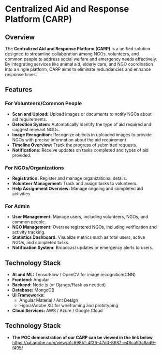 # Centralized Aid and Response Platform (CARP)

## Overview
The **Centralized Aid and Response Platform (CARP)** is a unified solution designed to streamline collaboration among NGOs, volunteers, and common people to address social welfare and emergency needs effectively. By integrating services like animal aid, elderly care, and NGO coordination into a single platform, CARP aims to eliminate redundancies and enhance response times.

## Features

### For Volunteers/Common People
- **Scan and Upload:** Upload images or documents to notify NGOs about aid requirements.
- **Detection System:** Automatically identify the type of aid required and suggest relevant NGOs.
- **Image Recognition:** Recognize objects in uploaded images to provide NGOs with precise information about the aid requirement.
- **Timeline Overview:** Track the progress of submitted requests.
- **Notifications:** Receive updates on tasks completed and types of aid provided.

### For NGOs/Organizations
- **Registration:** Register and manage organizational details.
- **Volunteer Management:** Track and assign tasks to volunteers.
- **Help Assignment Overview:** Manage ongoing and completed aid activities.

### For Admin
- **User Management:** Manage users, including volunteers, NGOs, and common people.
- **NGO Management:** Oversee registered NGOs, including verification and activity tracking.
- **Statistics Dashboard:** Visualize metrics such as total users, active NGOs, and completed tasks.
- **Notification System:** Broadcast updates or emergency alerts to users.

## Technology Stack
- **AI and ML:** TensorFlow / OpenCV for image recognition(CNN)
- **Frontend:** Angular
- **Backend:** Node.js (or Django/Flask as needed)
- **Database:** MongoDB 
- **UI Frameworks:**
  - Angular Material / Ant Design
  - Figma/Adobe XD for wireframing and prototyping
- **Cloud Services:** AWS / Azure / Google Cloud


## Technology Stack

- **The POC demonstration of our CARP can be viewed in the link below** 
  https://xd.adobe.com/view/a1c698bf-4f26-47d3-8887-e49ca93c9ad9-f495/

